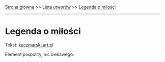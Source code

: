 [Strona główna](../index.md) >> [Lista utworów](../list.md) >> [Legenda o miłości](249.md)

---

# Legenda o miłości

Tekst: [kaczmarski.art.pl](https://www.kaczmarski.art.pl/tworczosc/wiersze/legenda-o-milosci/)

Element pospolity, nic ciekawego.
